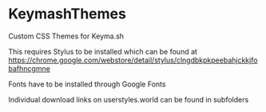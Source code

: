 # KeymashThemes
Custom CSS Themes for Keyma.sh

This requires Stylus to be installed which can be found at https://chrome.google.com/webstore/detail/stylus/clngdbkpkpeebahjckkjfobafhncgmne

Fonts have to be installed through Google Fonts

Individual download links on userstyles.world can be found in subfolders
